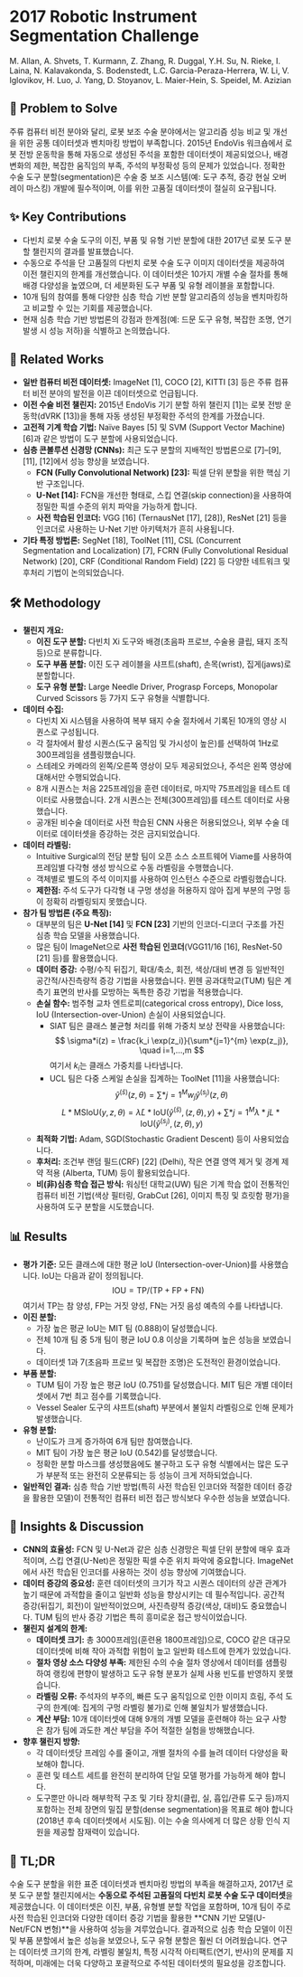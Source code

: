 # 2017 Robotic Instrument Segmentation Challenge

M. Allan, A. Shvets, T. Kurmann, Z. Zhang, R. Duggal, Y.H. Su, N. Rieke, I. Laina, N. Kalavakonda, S. Bodenstedt, L.C. Garcia-Peraza-Herrera, W. Li, V. Iglovikov, H. Luo, J. Yang, D. Stoyanov, L. Maier-Hein, S. Speidel, M. Azizian

## 🧩 Problem to Solve

주류 컴퓨터 비전 분야와 달리, 로봇 보조 수술 분야에서는 알고리즘 성능 비교 및 개선을 위한 공통 데이터셋과 벤치마킹 방법이 부족합니다. 2015년 EndoVis 워크숍에서 로봇 전방 운동학을 통해 자동으로 생성된 주석을 포함한 데이터셋이 제공되었으나, 배경 변화의 제한, 복잡한 움직임의 부족, 주석의 부정확성 등의 문제가 있었습니다. 정확한 수술 도구 분할(segmentation)은 수술 중 보조 시스템(예: 도구 추적, 증강 현실 오버레이 마스킹) 개발에 필수적이며, 이를 위한 고품질 데이터셋이 절실히 요구됩니다.

## ✨ Key Contributions

- 다빈치 로봇 수술 도구의 이진, 부품 및 유형 기반 분할에 대한 2017년 로봇 도구 분할 챌린지의 결과를 발표했습니다.
- 수동으로 주석을 단 고품질의 다빈치 로봇 수술 도구 이미지 데이터셋을 제공하여 이전 챌린지의 한계를 개선했습니다. 이 데이터셋은 10가지 개별 수술 절차를 통해 배경 다양성을 높였으며, 더 세분화된 도구 부품 및 유형 레이블을 포함합니다.
- 10개 팀의 참여를 통해 다양한 심층 학습 기반 분할 알고리즘의 성능을 벤치마킹하고 비교할 수 있는 기회를 제공했습니다.
- 현재 심층 학습 기반 방법론의 강점과 한계점(예: 드문 도구 유형, 복잡한 조명, 연기 발생 시 성능 저하)을 식별하고 논의했습니다.

## 📎 Related Works

- **일반 컴퓨터 비전 데이터셋:** ImageNet [1], COCO [2], KITTI [3] 등은 주류 컴퓨터 비전 분야의 발전을 이끈 데이터셋으로 언급됩니다.
- **이전 수술 비전 챌린지:** 2015년 EndoVis 기기 분할 하위 챌린지 [1]는 로봇 전방 운동학(dVRK [13])을 통해 자동 생성된 부정확한 주석의 한계를 가졌습니다.
- **고전적 기계 학습 기법:** Naïve Bayes [5] 및 SVM (Support Vector Machine) [6]과 같은 방법이 도구 분할에 사용되었습니다.
- **심층 콘볼루션 신경망 (CNNs):** 최근 도구 분할의 지배적인 방법론으로 [7]–[9], [11], [12]에서 성능 향상을 보였습니다.
  - **FCN (Fully Convolutional Network) [23]:** 픽셀 단위 분할을 위한 핵심 기반 구조입니다.
  - **U-Net [14]:** FCN을 개선한 형태로, 스킵 연결(skip connection)을 사용하여 정밀한 픽셀 수준의 위치 파악을 가능하게 합니다.
  - **사전 학습된 인코더:** VGG [16] (TernausNet [17], [28]), ResNet [21] 등을 인코더로 사용하는 U-Net 기반 아키텍처가 흔히 사용됩니다.
- **기타 특정 방법론:** SegNet [18], ToolNet [11], CSL (Concurrent Segmentation and Localization) [7], FCRN (Fully Convolutional Residual Network) [20], CRF (Conditional Random Field) [22] 등 다양한 네트워크 및 후처리 기법이 논의되었습니다.

## 🛠️ Methodology

- **챌린지 개요:**
  - **이진 도구 분할:** 다빈치 Xi 도구와 배경(초음파 프로브, 수술용 클립, 돼지 조직 등)으로 분류합니다.
  - **도구 부품 분할:** 이진 도구 레이블을 샤프트(shaft), 손목(wrist), 집게(jaws)로 분할합니다.
  - **도구 유형 분할:** Large Needle Driver, Prograsp Forceps, Monopolar Curved Scissors 등 7가지 도구 유형을 식별합니다.
- **데이터 수집:**
  - 다빈치 Xi 시스템을 사용하여 복부 돼지 수술 절차에서 기록된 10개의 영상 시퀀스로 구성됩니다.
  - 각 절차에서 활성 시퀀스(도구 움직임 및 가시성이 높은)를 선택하여 1Hz로 300프레임을 샘플링했습니다.
  - 스테레오 카메라의 왼쪽/오른쪽 영상이 모두 제공되었으나, 주석은 왼쪽 영상에 대해서만 수행되었습니다.
  - 8개 시퀀스는 처음 225프레임을 훈련 데이터로, 마지막 75프레임을 테스트 데이터로 사용했습니다. 2개 시퀀스는 전체(300프레임)를 테스트 데이터로 사용했습니다.
  - 공개된 비수술 데이터로 사전 학습된 CNN 사용은 허용되었으나, 외부 수술 데이터로 데이터셋을 증강하는 것은 금지되었습니다.
- **데이터 라벨링:**
  - Intuitive Surgical의 전담 분할 팀이 오픈 소스 소프트웨어 Viame를 사용하여 프레임별 다각형 생성 방식으로 수동 라벨링을 수행했습니다.
  - 객체별로 별도의 주석 이미지를 사용하여 인스턴스 수준으로 라벨링했습니다.
  - **제한점:** 주석 도구가 다각형 내 구멍 생성을 허용하지 않아 집게 부분의 구멍 등이 정확히 라벨링되지 못했습니다.
- **참가 팀 방법론 (주요 특징):**
  - 대부분의 팀은 **U-Net [14]** 및 **FCN [23]** 기반의 인코더-디코더 구조를 가진 심층 학습 모델을 사용했습니다.
  - 많은 팀이 ImageNet으로 **사전 학습된 인코더**(VGG11/16 [16], ResNet-50 [21] 등)를 활용했습니다.
  - **데이터 증강:** 수평/수직 뒤집기, 확대/축소, 회전, 색상/대비 변경 등 일반적인 공간적/사진측량적 증강 기법을 사용했습니다. 뮌헨 공과대학교(TUM) 팀은 계측기 표면의 반사를 모방하는 독특한 증강 기법을 적용했습니다.
  - **손실 함수:** 범주형 교차 엔트로피(categorical cross entropy), Dice loss, IoU (Intersection-over-Union) 손실이 사용되었습니다.
    - SIAT 팀은 클래스 불균형 처리를 위해 가중치 보상 전략을 사용했습니다:
      $$ \sigma*i(z) = \frac{k_i \exp(z_i)}{\sum*{j=1}^{m} \exp(z_j)}, \quad i=1,...,m $$
            여기서 $k_i$는 클래스 가중치를 나타냅니다.
    - UCL 팀은 다중 스케일 손실을 집계하는 ToolNet [11]을 사용했습니다:
      $$ \hat{y}^{{(\bar{s})}}(z,\theta) = \sum*{j=1}^{M} w_j \hat{y}^{{(s_j)}}(z,\theta) $$
            $$ L*{\text{{MSIoU}}}(y,z,\theta) = \bar{\lambda}L*{\text{{IoU}}}(\hat{y}^{{(\bar{s})}},(z,\theta),y) + \sum*{j=1}^{M} \lambda*j L*{\text{{IoU}}}(\hat{y}^{{(s_j)}},(z,\theta),y) $$
  - **최적화 기법:** Adam, SGD(Stochastic Gradient Descent) 등이 사용되었습니다.
  - **후처리:** 조건부 랜덤 필드(CRF) [22] (Delhi), 작은 연결 영역 제거 및 경계 제약 적용 (Alberta, TUM) 등이 활용되었습니다.
  - **비(非)심층 학습 접근 방식:** 워싱턴 대학교(UW) 팀은 기계 학습 없이 전통적인 컴퓨터 비전 기법(색상 필터링, GrabCut [26], 이미지 특징 및 흐릿함 평가)을 사용하여 도구 분할을 시도했습니다.

## 📊 Results

- **평가 기준:** 모든 클래스에 대한 평균 IoU (Intersection-over-Union)를 사용했습니다. IoU는 다음과 같이 정의됩니다.
  $$ \text{IOU}=\text{TP}/(\text{TP}+\text{FP}+\text{FN}) $$
    여기서 $\text{TP}$는 참 양성, $\text{FP}$는 거짓 양성, $\text{FN}$는 거짓 음성 예측의 수를 나타냅니다.
- **이진 분할:**
  - 가장 높은 평균 IoU는 MIT 팀 (0.888)이 달성했습니다.
  - 전체 10개 팀 중 5개 팀이 평균 IoU 0.8 이상을 기록하며 높은 성능을 보였습니다.
  - 데이터셋 1과 7(초음파 프로브 및 복잡한 조명)은 도전적인 환경이었습니다.
- **부품 분할:**
  - TUM 팀이 가장 높은 평균 IoU (0.751)를 달성했습니다. MIT 팀은 개별 데이터셋에서 7번 최고 점수를 기록했습니다.
  - Vessel Sealer 도구의 샤프트(shaft) 부분에서 불일치 라벨링으로 인해 문제가 발생했습니다.
- **유형 분할:**
  - 난이도가 크게 증가하여 6개 팀만 참여했습니다.
  - MIT 팀이 가장 높은 평균 IoU (0.542)를 달성했습니다.
  - 정확한 분할 마스크를 생성했음에도 불구하고 도구 유형 식별에서는 많은 도구가 부분적 또는 완전히 오분류되는 등 성능이 크게 저하되었습니다.
- **일반적인 결과:** 심층 학습 기반 방법(특히 사전 학습된 인코더와 적절한 데이터 증강을 활용한 모델)이 전통적인 컴퓨터 비전 접근 방식보다 우수한 성능을 보였습니다.

## 🧠 Insights & Discussion

- **CNN의 효율성:** FCN 및 U-Net과 같은 심층 신경망은 픽셀 단위 분할에 매우 효과적이며, 스킵 연결(U-Net)은 정밀한 픽셀 수준 위치 파악에 중요합니다. ImageNet에서 사전 학습된 인코더를 사용하는 것이 성능 향상에 기여했습니다.
- **데이터 증강의 중요성:** 훈련 데이터셋의 크기가 작고 시퀀스 데이터의 상관 관계가 높기 때문에 과적합을 줄이고 일반화 성능을 향상시키는 데 필수적입니다. 공간적 증강(뒤집기, 회전)이 일반적이었으며, 사진측량적 증강(색상, 대비)도 중요했습니다. TUM 팀의 반사 증강 기법은 특히 흥미로운 접근 방식이었습니다.
- **챌린지 설계의 한계:**
  - **데이터셋 크기:** 총 3000프레임(훈련용 1800프레임)으로, COCO 같은 대규모 데이터셋에 비해 작아 과적합 위험이 높고 일반화 테스트에 한계가 있었습니다.
  - **절차 영상 소스 다양성 부족:** 제한된 수의 수술 절차 영상에서 데이터를 샘플링하여 랭킹에 편향이 발생하고 도구 유형 분포가 실제 사용 빈도를 반영하지 못했습니다.
  - **라벨링 오류:** 주석자의 부주의, 빠른 도구 움직임으로 인한 이미지 흐림, 주석 도구의 한계(예: 집게의 구멍 라벨링 불가)로 인해 불일치가 발생했습니다.
  - **계산 부담:** 10개 데이터셋에 대해 9개의 개별 모델을 훈련해야 하는 요구 사항은 참가 팀에 과도한 계산 부담을 주어 적절한 실험을 방해했습니다.
- **향후 챌린지 방향:**
  - 각 데이터셋당 프레임 수를 줄이고, 개별 절차의 수를 늘려 데이터 다양성을 확보해야 합니다.
  - 훈련 및 테스트 세트를 완전히 분리하여 단일 모델 평가를 가능하게 해야 합니다.
  - 도구뿐만 아니라 해부학적 구조 및 기타 장치(클립, 실, 흡입/관류 도구 등)까지 포함하는 전체 장면의 밀집 분할(dense segmentation)을 목표로 해야 합니다 (2018년 후속 데이터셋에서 시도됨). 이는 수술 의사에게 더 많은 상황 인식 지원을 제공할 잠재력이 있습니다.

## 📌 TL;DR

수술 도구 분할을 위한 표준 데이터셋과 벤치마킹 방법의 부족을 해결하고자, 2017년 로봇 도구 분할 챌린지에서는 **수동으로 주석된 고품질의 다빈치 로봇 수술 도구 데이터셋**을 제공했습니다. 이 데이터셋은 이진, 부품, 유형별 분할 작업을 포함하며, 10개 팀이 주로 사전 학습된 인코더와 다양한 데이터 증강 기법을 활용한 **CNN 기반 모델(U-Net/FCN 변형)**을 사용하여 성능을 겨루었습니다. 결과적으로 심층 학습 모델이 이진 및 부품 분할에서 높은 성능을 보였으나, 도구 유형 분할은 훨씬 더 어려웠습니다. 연구는 데이터셋 크기의 한계, 라벨링 불일치, 특정 시각적 아티팩트(연기, 반사)의 문제를 지적하며, 미래에는 더욱 다양하고 포괄적으로 주석된 데이터셋의 필요성을 강조합니다.

